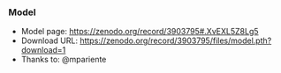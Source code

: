 ### Model

- Model page: https://zenodo.org/record/3903795#.XvEXL5Z8Lg5
- Download URL: https://zenodo.org/record/3903795/files/model.pth?download=1
- Thanks to: @mpariente